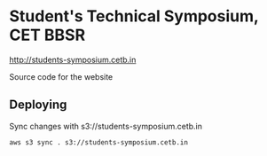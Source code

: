 # Student's Technical Symposium, CET BBSR

http://students-symposium.cetb.in

Source code for the website

## Deploying

Sync changes with s3://students-symposium.cetb.in

```bash
aws s3 sync . s3://students-symposium.cetb.in
```